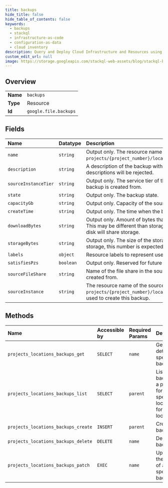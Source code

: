 ```yaml
---
title: backups
hide_title: false
hide_table_of_contents: false
keywords:
  - backups
  - stackql
  - infrastructure-as-code
  - configuration-as-data
  - cloud inventory
description: Query and Deploy Cloud Infrastructure and Resources using SQL
custom_edit_url: null
image: https://storage.googleapis.com/stackql-web-assets/blog/stackql-blog-post-featured-image.png
---
```

  
    

## Overview
<table><tbody>
<tr><td><b>Name</b></td><td><code>backups</code></td></tr>
<tr><td><b>Type</b></td><td>Resource</td></tr>
<tr><td><b>Id</b></td><td><code>google.file.backups</code></td></tr>
</tbody></table>

## Fields
| Name | Datatype | Description |
|:-----|:---------|:------------|
| `name` | `string` | Output only. The resource name of the backup, in the format `projects/{project_number}/locations/{location_id}/backups/{backup_id}`. |
| `description` | `string` | A description of the backup with 2048 characters or less. Requests with longer descriptions will be rejected. |
| `sourceInstanceTier` | `string` | Output only. The service tier of the source Cloud Filestore instance that this backup is created from. |
| `state` | `string` | Output only. The backup state. |
| `capacityGb` | `string` | Output only. Capacity of the source file share when the backup was created. |
| `createTime` | `string` | Output only. The time when the backup was created. |
| `downloadBytes` | `string` | Output only. Amount of bytes that will be downloaded if the backup is restored. This may be different than storage bytes, since sequential backups of the same disk will share storage. |
| `storageBytes` | `string` | Output only. The size of the storage used by the backup. As backups share storage, this number is expected to change with backup creation/deletion. |
| `labels` | `object` | Resource labels to represent user provided metadata. |
| `satisfiesPzs` | `boolean` | Output only. Reserved for future use. |
| `sourceFileShare` | `string` | Name of the file share in the source Cloud Filestore instance that the backup is created from. |
| `sourceInstance` | `string` | The resource name of the source Cloud Filestore instance, in the format `projects/{project_number}/locations/{location_id}/instances/{instance_id}`, used to create this backup. |
## Methods
| Name | Accessible by | Required Params | Description |
|:-----|:--------------|:----------------|:------------|
| `projects_locations_backups_get` | `SELECT` | `name` | Gets the details of a specific backup. |
| `projects_locations_backups_list` | `SELECT` | `parent` | Lists all backups in a project for either a specified location or for all locations. |
| `projects_locations_backups_create` | `INSERT` | `parent` | Creates a backup. |
| `projects_locations_backups_delete` | `DELETE` | `name` | Deletes a backup. |
| `projects_locations_backups_patch` | `EXEC` | `name` | Updates the settings of a specific backup. |
